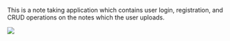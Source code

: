 This is a note taking application which contains user login, registration, and CRUD operations on the notes which the user uploads.

<image src="er.JPG">